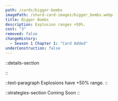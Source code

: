 ```yaml
---
path: /cards/bigger-bombs
imagePath: /shard-card-images/bigger_bombs.webp
title: Bigger Bombs
description: Explosion ranges +50%.
cost: "3"
removed: false
changeHistory:
  - Season 1 Chapter 1: "Card Added"
underConstruction: false
---
```


::details-section

::

::text-paragraph
Explosions have +50% range.
::

::strategies-section
Coming Soon
::
